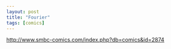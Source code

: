```yaml
---
layout: post
title: "Fourier"
tags: [comics]
---
```


http://www.smbc-comics.com/index.php?db=comics&id=2874